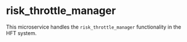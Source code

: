 # risk_throttle_manager

This microservice handles the `risk_throttle_manager` functionality in the HFT system.